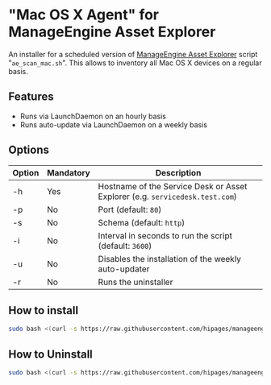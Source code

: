 # "Mac OS X Agent" for ManageEngine Asset Explorer

An installer for a scheduled version of [ManageEngine Asset Explorer][ae-website] script "`ae_scan_mac.sh`". This allows to inventory all Mac OS X devices on a regular basis.

## Features
* Runs via LaunchDaemon on an hourly basis
* Runs auto-update via LaunchDaemon on a weekly basis

## Options

| Option | Mandatory | Description |
|--------|-----------|-------------|
| -h | Yes | Hostname of the Service Desk or Asset Explorer (e.g. `servicedesk.test.com`) |
| -p | No | Port (default: `80`) |
| -s | No | Schema (default: `http`) |
| -i | No | Interval in seconds to run the script (default: `3600`)
| -u | No | Disables the installation of the weekly auto-updater |
| -r | No | Runs the uninstaller |

## How to install

```bash
sudo bash <(curl -s https://raw.githubusercontent.com/hipages/manageengine/master/asset-explorer/ae_scan_mac_scheduled.sh) -h servicedesk.mydomain.com
```

## How to Uninstall

```bash
sudo bash <(curl -s https://raw.githubusercontent.com/hipages/manageengine/master/asset-explorer/ae_scan_mac_scheduled.sh) -h servicedesk.mydomain.com -r
```

[ae-website]: https://www.manageengine.com/products/asset-explorer/
